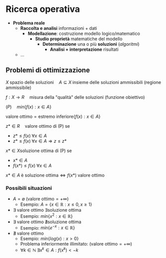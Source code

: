 # Ricerca operativa

- **Problema reale**
    - **Raccolta e analisi** informazioni + dati
        - **Modellazione**: costruzione modello logico/matematico
            - **Studio proprietà** matematiche del modello
                - **Determinazione** una o più **soluzioni** (*algoritmi*)
                    - **Analisi + interpretazione** risultati
    - …

## Problemi di ottimizzazione

$X \; \text{spazio delle soluzioni} \quad A \subseteq X \; \text{insieme delle soluzioni ammissibili (regione ammissibile)}$

$f:X \rightarrow R \quad \text{misura della "qualità" delle soluzioni (funzione obiettivo)}$

$(P) \quad min\{f(x):x \in A\}$

$\text{valore ottimo}=\text{estremo inferiore}\{f(x):x \in A\}$

$z*\in R \quad \text{valore ottimo di (P) se}$

- $z* \leq f(x) \; \forall x \in A$
- $z* \leq f(x) \; \forall x \in A \Rightarrow z \leq z*$

$x* \in X \text{soluzione ottima di (P) se}$

- $x* \in A$
- $f(x*) \leq f(x) \; \forall x \in A$

$x* \in A \; \text{è soluzione ottima} \iff f(x*) \; \text{valore ottimo}$

### Possibili situazioni

- $A= \emptyset \; \text{(valore ottimo} = +\infty)$
    - Esempio: $A=\{x \in \mathbb{R}: x \leq 0, x \geq 1\}$
- $\exists \; \text{valore ottimo} \; \exists \text{soluzione ottima}$
    - Esempio: $min\{x^2: x \in \mathbb{R}\}$
- $\exists \; \text{valore ottimo} \; \nexists \text{soluzione ottima}$
    - Esempio: $min\{e^{-x}: x \in \mathbb{R}\}$
- $\nexists \; \text{valore ottimo}$
    - Esempio: $min\{log(x): x > 0\}$
    - Problema inferiormente illimitato: $\text{(valore ottimo} = +\infty)$
    - $\forall k \in \mathbb{N} \; \exists x^k \in A : f(x^k) < -k$

